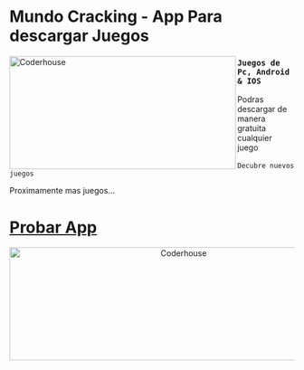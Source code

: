 # Mundo Cracking - App Para descargar Juegos

<img align="left" alt="Coderhouse" height="200" width="400" src="https://www.somosxbox.com/wp-content/uploads/2020/05/XboxLobo.jpg">

### `Juegos de Pc, Android & IOS`
Podras descargar de manera gratuita cualquier juego \
\
`Decubre nuevos juegos`

Proximamente mas juegos...

# [Probar App](https://mcangen.github.io/Mundo-Cracking/)

<div align="center">
<img align="center" alt="Coderhouse" height="200" width="600" src="https://cdn.worldvectorlogo.com/logos/ps5-2.svg">
</div>
